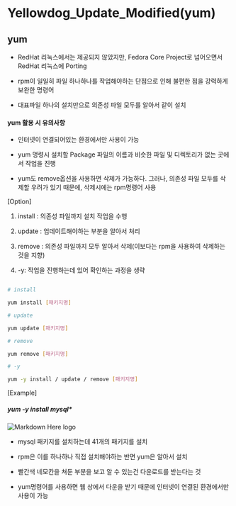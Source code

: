 ﻿# Yellowdog_Update_Modified(yum)

## yum

- RedHat 리눅스에서는 제공되지 않았지만, Fedora Core Project로 넘어오면서 RedHat 리눅스에 Porting

- rpm이 일일히 파일 하나하나를 작업해야하는 단점으로 인해 불편한 점을 강력하게 보완한 명령어

- 대표파일 하나의 설치만으로 의존성 파일 모두를 알아서 같이 설치


#### yum 활용 시 유의사항

- 인터넷이 연결되어있는 환경에서만 사용이 가능

- yum 명령시 설치할 Package 파일의 이름과 비슷한 파일 및 디렉토리가 없는 곳에서 작업을 진행

- yum도 remove옵션을 사용하면 삭제가 가능하다. 그러나, 의존성 파일 모두를 삭제할 우려가 있기 때문에, 삭제시에는 rpm명령어 사용


[Option]

1. install : 의존성 파일까지 설치 작업을 수행

2. update : 업데이트해야하는 부분을 알아서 처리

3. remove : 의존성 파일까지 모두 알아서 삭제(이보다는 rpm을 사용하여 삭제하는 것을 지향)

4. -y: 작업을 진행하는데 있어 확인하는 과정을 생략

```sh

# install

yum install [패키지명]

# update

yum update [패키지명]

# remove

yum remove [패키지명]

# -y

yum -y install / update / remove [패키지명]

```

[Example]

##### yum -y install mysql*

![Markdown Here logo](http://cfile30.uf.tistory.com/image/232695465798E57F25B62A)

- mysql 패키지를 설치하는데 41개의 패키지를 설치

- rpm은 이를 하나하나 직접 설치해야하는 반면 yum은 알아서 설치

- 빨간색 네모칸을 쳐둔 부분을 보고 알 수 있는건 다운로드를 받는다는 것

- yum명령어를 사용하면 웹 상에서 다운을 받기 때문에 인터넷이 연결된 환경에서만 사용이 가능